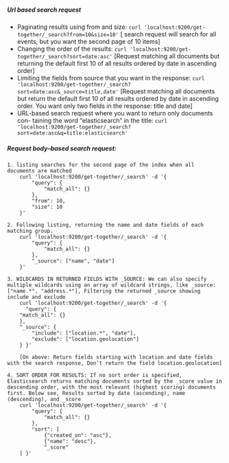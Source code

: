 ##### Url based search request

- Paginating results using from and size: ```curl 'localhost:9200/get-together/_search?from=10&size=10'``` [ search request will search for all events, but you want the second page of 10 items]
- Changing the order of the results: ```curl 'localhost:9200/get-together/_search?sort=date:asc'``` [Request matching all documents but returning the default first 10 of all results ordered by date in ascending order]
- Limiting the fields from source that you want in the response: ```curl 'localhost:9200/get-together/_search?sort=date:asc&_source=title,date'``` [Request matching all documents but return the default first 10 of all results ordered by date in ascending order. You want only two fields in the response: title and date]
- URL-based search request where you want to return only documents con- taining the word “elasticsearch” in the title: ```curl 'localhost:9200/get-together/_search?sort=date:asc&q=title:elasticsearch'```

##### Request body–based search request: 

    1. listing searches for the second page of the index when all documents are matched
        curl 'localhost:9200/get-together/_search' -d '{
            "query": {
                "match_all": {}
            },
            "from": 10,
            "size": 10
        }'

    2. Following listing, returning the name and date fields of each matching group.
        curl 'localhost:9200/get-together/_search' -d '{
            "query": {
                "match_all": {}
            },
            "_source": ["name", "date"]
        }'
        
    3. WILDCARDS IN RETURNED FIELDS WITH _SOURCE: We can also specify multiple wildcards using an array of wildcard strings, like _source: ["name.*", "address.*"], Filtering the returned _source showing include and exclude
        curl 'localhost:9200/get-together/_search' -d '{
          "query": {
        "match_all": {}
        },
        "_source": {
            "include": ["location.*", "date"],
            "exclude": ["location.geolocation"]
        } }'

        [On above: Return fields starting with location and date fields with the search response, Don’t return the field location.geolocation]
        
    4. SORT ORDER FOR RESULTS: If no sort order is specified, Elasticsearch returns matching documents sorted by the _score value in descending order, with the most relevant (highest scoring) documents first. Below see, Results sorted by date (ascending), name (descending), and _score
        curl 'localhost:9200/get-together/_search' -d '{
            "query": {
                "match_all": {}
            },
            "sort": [
                {"created_on": "asc"},
                {"name": "desc"},
                "_score"
        ] }'

